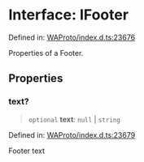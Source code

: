 # Interface: IFooter

Defined in: [WAProto/index.d.ts:23676](https://github.com/Fokusdotid/Baileys/blob/e5a24e138f3b69cf124e0406999e537d5c9a6c18/WAProto/index.d.ts#L23676)

Properties of a Footer.

## Properties

### text?

> `optional` **text**: `null` \| `string`

Defined in: [WAProto/index.d.ts:23679](https://github.com/Fokusdotid/Baileys/blob/e5a24e138f3b69cf124e0406999e537d5c9a6c18/WAProto/index.d.ts#L23679)

Footer text
